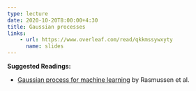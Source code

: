 ```yaml
---
type: lecture
date: 2020-10-20T8:00:00+4:30
title: Gaussian processes
links:
    - url: https://www.overleaf.com/read/qkkmssywxyty
      name: slides
---
```

**Suggested Readings:**
- [Gaussian process for machine learning](http://www.gaussianprocess.org/gpml/chapters/RW.pdf) by Rasmussen et al.
